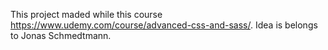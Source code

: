 This project maded while this course https://www.udemy.com/course/advanced-css-and-sass/.
Idea is belongs to Jonas Schmedtmann.
